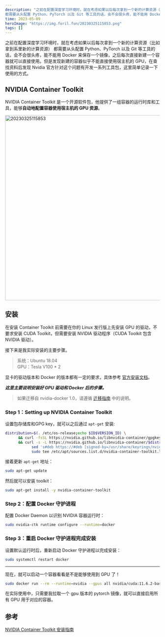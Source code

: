 ```yaml
---
description: "之前在配置深度学习环境时，就在考虑如果以后每次拿到一个新的计算资源（比如拿到系里新的计算资源）
都需要从头配置 Python、PyTorch 以及 Git 等工具的话，会不会很头疼，能不能用 Docker 来保存一个镜像，之后每次直接新建一个容器就可以直接使用。但是发现新建的容器似乎不能直接使用宿主机的 GPU，在查找资料后发现 Nvidia 官方针对这个问题有开发一系列工具包，这里简单记录一下使用的方式。"
time: 2023-05-09
heroImage: "https://img.foril.fun/20230325115853.png"
tags: []
---
```

之前在配置深度学习环境时，就在考虑如果以后每次拿到一个新的计算资源（比如拿到系里新的计算资源）
都需要从头配置 Python、PyTorch 以及 Git 等工具的话，会不会很头疼，能不能用 Docker 来保存一个镜像，之后每次直接新建一个容器就可以直接使用。但是发现新建的容器似乎不能直接使用宿主机的 GPU，在查找资料后发现 Nvidia 官方针对这个问题有开发一系列工具包，这里简单记录一下使用的方式。

## NVIDIA Container Toolkit
NVIDIA Container Toolkit 是一个开源软件包，他提供了一组容器的运行时库和工具，能够**自动地配置容器使用宿主机的 GPU 资源**。

 <img alt="20230325115853" src="https://img.foril.fun/20230325115853.png" width=600px style="display: block; margin:10px auto"/>

## 安装
在安装 Container Toolkit 前需要在你的 Linux 发行版上先安装 GPU 的驱动，不要求安装 CUDA Toolkit，但需要安装 NVIDIA 驱动程序（CUDA Toolkit 包含 NVIDIA 驱动）。

接下来是我实际安装的主要步骤。

> 系统：Ubuntu 18.04  
> GPU：Tesla V100 * 2

显卡的驱动版本和 Docker 的版本都有一定的要求，具体参考  [官方安装文档](https://docs.nvidia.com/datacenter/cloud-native/container-toolkit/install-guide.html#installation-guide)。  

***这里主要说明安装好 GPU 驱动和 Docker 后的步骤。***

> 如果迁移自 nvidia-docker 1.0，请遵循 [迁移指南](https://docs.nvidia.com/datacenter/cloud-native/container-toolkit/migrating-from-1.0.html#migration-1-0) 中的说明。

### Step 1：Setting up NVIDIA Container Toolkit
设置包存储库和GPG key，就可以之后通过 `apt-get` 安装:
```sh
distribution=$(. /etc/os-release;echo $ID$VERSION_ID) \
      && curl -fsSL https://nvidia.github.io/libnvidia-container/gpgkey | sudo gpg --dearmor -o /usr/share/keyrings/nvidia-container-toolkit-keyring.gpg \
      && curl -s -L https://nvidia.github.io/libnvidia-container/$distribution/libnvidia-container.list | \
            sed 's#deb https://#deb [signed-by=/usr/share/keyrings/nvidia-container-toolkit-keyring.gpg] https://#g' | \
            sudo tee /etc/apt/sources.list.d/nvidia-container-toolkit.list
```
接着更新 `apt-get` 地址：
```sh
sudo apt-get update
```
然后就可以安装 toolkit：
```sh
sudo apt-get install -y nvidia-container-toolkit
```
### Step 2：配置 Docker 守护进程
配置 Docker Daemon 以识别 NVIDIA 容器运行时：
```sh
sudo nvidia-ctk runtime configure --runtime=docker
```
### Step 3：重启 Docker 守护进程完成安装
设置默认运行时后，重新启动 Docker 守护进程以完成安装：
```sh
sudo systemctl restart docker
```

***

现在，就可以启动一个容器看看是不是能够使用到 GPU 了！
```sh
sudo docker run --rm --runtime=nvidia --gpus all nvidia/cuda:11.6.2-base-ubuntu20.04 nvidia-smi
```
在实际使用中，只需要我拉取一个 gpu 版本的 pytorch 镜像，就可以直接启用所有 GPU 用于对应的容器。

## 参考
[NVIDIA Container Toolkit 安装指南](https://docs.nvidia.com/datacenter/cloud-native/container-toolkit/install-guide.html#install-guide)
